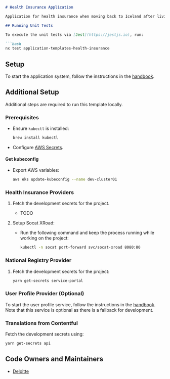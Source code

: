 ```markdown
# Health Insurance Application

Application for health insurance when moving back to Iceland after living abroad.

## Running Unit Tests

To execute the unit tests via [Jest](https://jestjs.io), run:

```bash
nx test application-templates-health-insurance
```

## Setup

To start the application system, follow the instructions in the [handbook](https://docs.devland.is/apps/application-system).

## Additional Setup

Additional steps are required to run this template locally.

### Prerequisites

- Ensure `kubectl` is installed:
  ```bash
  brew install kubectl
  ```
- Configure [AWS Secrets](../../../../handbook/repository/aws-secrets.md).

#### Get kubeconfig

- Export AWS variables:
  ```bash
  aws eks update-kubeconfig --name dev-cluster01
  ```

### Health Insurance Providers

1. Fetch the development secrets for the project.
   - TODO

2. Setup Socat XRoad:
   - Run the following command and keep the process running while working on the project:
     ```bash
     kubectl -n socat port-forward svc/socat-xroad 8080:80
     ```

### National Registry Provider

1. Fetch the development secrets for the project:
   ```bash
   yarn get-secrets service-portal
   ```

### User Profile Provider (Optional)

To start the user profile service, follow the instructions in the [handbook](https://docs.devland.is/apps/services/user-profile). Note that this service is optional as there is a fallback for development.

### Translations from Contentful

Fetch the development secrets using:
```bash
yarn get-secrets api
```

## Code Owners and Maintainers

- [Deloitte](https://github.com/orgs/island-is/teams/deloitte)
```